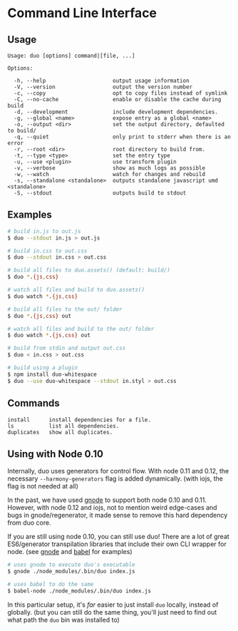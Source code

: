 # Command Line Interface

## Usage

    Usage: duo [options] command|[file, ...]

    Options:

      -h, --help                     output usage information
      -V, --version                  output the version number
      -c, --copy                     opt to copy files instead of symlink
      -C, --no-cache                 enable or disable the cache during build
      -d, --development              include development dependencies.
      -g, --global <name>            expose entry as a global <name>
      -o, --output <dir>             set the output directory, defaulted to build/
      -q, --quiet                    only print to stderr when there is an error
      -r, --root <dir>               root directory to build from.
      -t, --type <type>              set the entry type
      -u, --use <plugin>             use transform plugin
      -v, --verbose                  show as much logs as possible
      -w, --watch                    watch for changes and rebuild
      -s, --standalone <standalone>  outputs standalone javascript umd <standalone>
      -S, --stdout                   outputs build to stdout

## Examples

```bash
# build in.js to out.js
$ duo --stdout in.js > out.js

# build in.css to out.css
$ duo --stdout in.css > out.css

# build all files to duo.assets() (default: build/)
$ duo *.{js,css}

# watch all files and build to duo.assets()
$ duo watch *.{js,css}

# build all files to the out/ folder
$ duo *.{js,css} out

# watch all files and build to the out/ folder
$ duo watch *.{js,css} out

# build from stdin and output out.css
$ duo < in.css > out.css

# build using a plugin
$ npm install duo-whitespace
$ duo --use duo-whitespace --stdout in.styl > out.css
```

## Commands

    install      install dependencies for a file.
    ls           list all dependencies.
    duplicates   show all duplicates.

## Using with Node 0.10

Internally, duo uses generators for control flow. With node 0.11 and 0.12, the
necessary `--harmony-generators` flag is added dynamically. (with iojs, the flag
is not needed at all)

In the past, we have used [gnode](https://www.npmjs.com/package/gnode) to
support both node 0.10 and 0.11. However, with node 0.12 and iojs, not to
mention weird edge-cases and bugs in gnode/regenerator, it made sense to remove
this hard dependency from duo core.

If you are still using node 0.10, you can still use duo! There are a lot of
great ES6/generator transpilation libraries that include their own CLI wrapper
for node. (see [gnode](https://www.npmjs.com/package/gnode#cli-examples) and
[babel](https://babeljs.io/docs/usage/cli/) for examples)

```sh
# uses gnode to execute duo's executable
$ gnode ./node_modules/.bin/duo index.js

# uses babel to do the same
$ babel-node ./node_modules/.bin/duo index.js
```

In this particular setup, it's _far_ easier to just install `duo` locally,
instead of globally. (but you can still do the same thing, you'll just need
to find out what path the `duo` bin was installed to)
